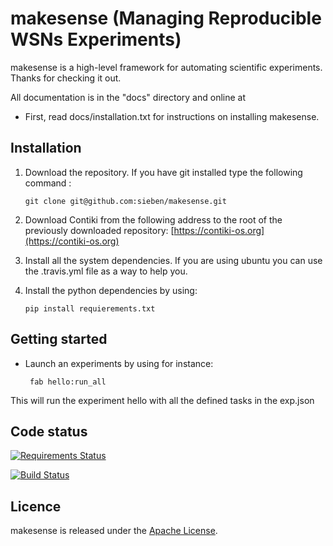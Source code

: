 makesense (Managing Reproducible WSNs Experiments)
==================================================

makesense is a high-level framework for automating scientific
experiments. Thanks for checking it out.

All documentation is in the "docs" directory and online at 

- First, read docs/installation.txt for instructions on installing
  makesense.

Installation
------------

1. Download the repository. If you have git installed type the following
   command :
       
       git clone git@github.com:sieben/makesense.git

2. Download Contiki from the following address to the root of the
   previously downloaded repository:
   [https://contiki-os.org](https://contiki-os.org)

3. Install all the system dependencies. If you are using ubuntu you can use the
   .travis.yml file as a way to help you.

4. Install the python dependencies by using:
    
       pip install requierements.txt

Getting started
---------------

- Launch an experiments by using for instance:
    
       fab hello:run_all

This will run the experiment hello with all the defined tasks in the
exp.json

Code status
-----------

[![Requirements Status](https://requires.io/github/sieben/makesense/requirements.png?branch=master)](https://requires.io/github/sieben/makesense/requirements/?branch=master)

[![Build Status](https://secure.travis-ci.org/sieben/makesense.png)](http://travis-ci.org/sieben/makesense)

Licence
-------

makesense is released under the [Apache
License](http://www.opensource.org/licenses/Apache-2.0).
